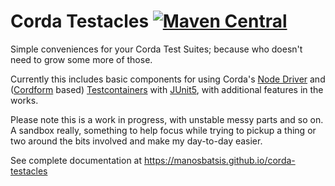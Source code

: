 # Corda Testacles [![Maven Central](https://img.shields.io/maven-central/v/com.github.manosbatsis.corda.testacles/corda-testacles-testcontainers.svg)](https://repo1.maven.org/maven2/com/github/manosbatsis/corda/testacles/) 

Simple conveniences for your Corda Test Suites; because who doesn't need 
to grow some more of those. 

Currently this includes basic components for using Corda's 
[Node Driver](https://docs.corda.net/docs/corda-os/4.6/tutorial-integration-testing.html) 
and ([Cordform](https://docs.corda.net/docs/corda-os/4.6/generating-a-node.html) 
based) [Testcontainers](https://www.testcontainers.org/) with [JUnit5](https://junit.org/junit5), 
with additional features in the works. 

Please note this is a work in progress, with unstable messy 
parts and so on. A sandbox really, something to help focus while trying 
to pickup a thing or two around the bits involved and make my 
day-to-day easier.

See complete documentation at https://manosbatsis.github.io/corda-testacles


